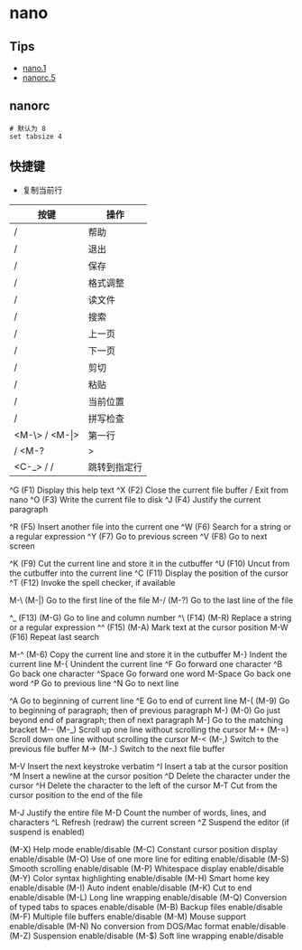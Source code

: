 # nano

## Tips
* [nano.1](https://www.nano-editor.org/dist/latest/nano.1.html)
* [nanorc.5](https://www.nano-editor.org/dist/latest/nanorc.5.html)

## nanorc
```
# 默认为 8
set tabsize 4
```

## 快捷键

* <C-k><C-u><C-u> 复制当前行

按键|操作
----|----
<C-g> / <F1>| 帮助
<C-x> / <F2>| 退出
<C-o> / <F3>| 保存
<C-j> / <F4>| 格式调整
<C-r> / <F5>| 读文件
<C-w> / <F6>| 搜索
<C-y> / <F7>| 上一页
<C-v> / <F8>| 下一页
<C-k> / <F9>| 剪切
<C-u> / <F10>| 粘贴
<C-c> / <F11>| 当前位置
<C-t> / <F12>| 拼写检查
<M-\\> / <M-\|> | 第一行
<M-/> / <M-?|> | 最后一行
<C-\_> / <F13> / <M-g> | 跳转到指定行


^G      (F1)            Display this help text
^X      (F2)            Close the current file buffer / Exit from nano
^O      (F3)            Write the current file to disk
^J      (F4)            Justify the current paragraph

^R      (F5)            Insert another file into the current one
^W      (F6)            Search for a string or a regular expression
^Y      (F7)            Go to previous screen
^V      (F8)            Go to next screen

^K      (F9)            Cut the current line and store it in the cutbuffer
^U      (F10)           Uncut from the cutbuffer into the current line
^C      (F11)           Display the position of the cursor
^T      (F12)           Invoke the spell checker, if available

M-\     (M-|)           Go to the first line of the file
M-/     (M-?)           Go to the last line of the file

^_      (F13)   (M-G)   Go to line and column number
^\      (F14)   (M-R)   Replace a string or a regular expression
^^      (F15)   (M-A)   Mark text at the cursor position
M-W     (F16)           Repeat last search

M-^     (M-6)           Copy the current line and store it in the cutbuffer
M-}                     Indent the current line
M-{                     Unindent the current line
^F                      Go forward one character
^B                      Go back one character
^Space                  Go forward one word
M-Space                 Go back one word
^P                      Go to previous line
^N                      Go to next line

^A                      Go to beginning of current line
^E                      Go to end of current line
M-(     (M-9)           Go to beginning of paragraph; then of previous paragraph
M-)     (M-0)           Go just beyond end of paragraph; then of next paragraph
M-]                     Go to the matching bracket
M--     (M-\_)           Scroll up one line without scrolling the cursor
M-+     (M-=)           Scroll down one line without scrolling the cursor
M-<     (M-,)           Switch to the previous file buffer
M->     (M-.)           Switch to the next file buffer

M-V                     Insert the next keystroke verbatim
^I                      Insert a tab at the cursor position
^M                      Insert a newline at the cursor position
^D                      Delete the character under the cursor
^H                      Delete the character to the left of the cursor
M-T                     Cut from the cursor position to the end of the file

M-J                     Justify the entire file
M-D                     Count the number of words, lines, and characters
^L                      Refresh (redraw) the current screen
^Z                      Suspend the editor (if suspend is enabled)

(M-X)                   Help mode enable/disable
(M-C)                   Constant cursor position display enable/disable
(M-O)                   Use of one more line for editing enable/disable
(M-S)                   Smooth scrolling enable/disable
(M-P)                   Whitespace display enable/disable
(M-Y)                   Color syntax highlighting enable/disable
(M-H)                   Smart home key enable/disable
(M-I)                   Auto indent enable/disable
(M-K)                   Cut to end enable/disable
(M-L)                   Long line wrapping enable/disable
(M-Q)                   Conversion of typed tabs to spaces enable/disable
(M-B)                   Backup files enable/disable
(M-F)                   Multiple file buffers enable/disable
(M-M)                   Mouse support enable/disable
(M-N)                   No conversion from DOS/Mac format enable/disable
(M-Z)                   Suspension enable/disable
(M-$)                   Soft line wrapping enable/disable
